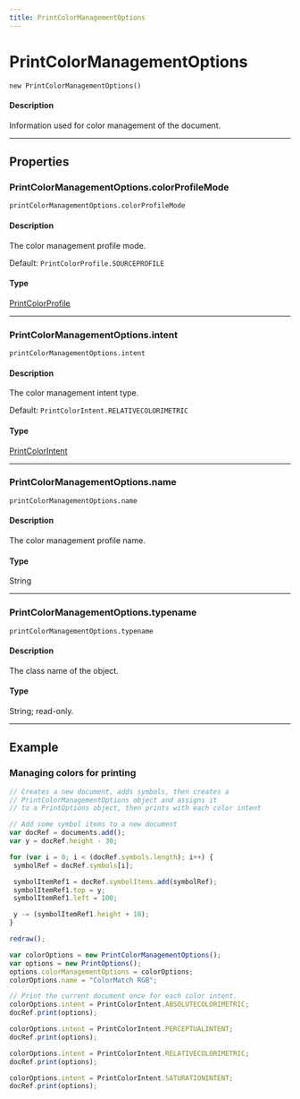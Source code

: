 ```yaml
---
title: PrintColorManagementOptions
---
```

# PrintColorManagementOptions

`new PrintColorManagementOptions()`

#### Description

Information used for color management of the document.

---

## Properties

### PrintColorManagementOptions.colorProfileMode

`printColorManagementOptions.colorProfileMode`

#### Description

The color management profile mode.

Default: `PrintColorProfile.SOURCEPROFILE`

#### Type

[PrintColorProfile](../scripting-constants#printcolorprofile)

---

### PrintColorManagementOptions.intent

`printColorManagementOptions.intent`

#### Description

The color management intent type.

Default: `PrintColorIntent.RELATIVECOLORIMETRIC`

#### Type

[PrintColorIntent](../scripting-constants#printcolorintent)

---

### PrintColorManagementOptions.name

`printColorManagementOptions.name`

#### Description

The color management profile name.

#### Type

String

---

### PrintColorManagementOptions.typename

`printColorManagementOptions.typename`

#### Description

The class name of the object.

#### Type

String; read-only.

---

## Example

### Managing colors for printing

```javascript
// Creates a new document, adds symbols, then creates a
// PrintColorManagementOptions object and assigns it
// to a PrintOptions object, then prints with each color intent

// Add some symbol items to a new document
var docRef = documents.add();
var y = docRef.height - 30;

for (var i = 0; i < (docRef.symbols.length); i++) {
 symbolRef = docRef.symbols[i];

 symbolItemRef1 = docRef.symbolItems.add(symbolRef);
 symbolItemRef1.top = y;
 symbolItemRef1.left = 100;

 y -= (symbolItemRef1.height + 10);
}

redraw();

var colorOptions = new PrintColorManagementOptions();
var options = new PrintOptions();
options.colorManagementOptions = colorOptions;
colorOptions.name = "ColorMatch RGB";

// Print the current document once for each color intent.
colorOptions.intent = PrintColorIntent.ABSOLUTECOLORIMETRIC;
docRef.print(options);

colorOptions.intent = PrintColorIntent.PERCEPTUALINTENT;
docRef.print(options);

colorOptions.intent = PrintColorIntent.RELATIVECOLORIMETRIC;
docRef.print(options);

colorOptions.intent = PrintColorIntent.SATURATIONINTENT;
docRef.print(options);
```
